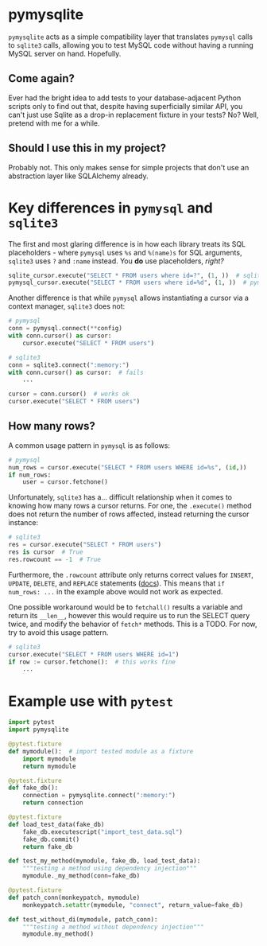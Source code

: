 # pymysqlite

`pymysqlite` acts as a simple compatibility layer that translates `pymysql` calls to `sqlite3` calls, allowing you to test MySQL code without having a running MySQL server on hand. Hopefully.

## Come again?

Ever had the bright idea to add tests to your database-adjacent Python scripts only to find out that, despite having superficially similar API, you can't just use Sqlite as a drop-in replacement fixture in your tests? No? Well, pretend with me for a while.

## Should I use this in my project?

Probably not. This only makes sense for simple projects that don't use an abstraction layer like SQLAlchemy already.

# Key differences in `pymysql` and `sqlite3`

The first and most glaring difference is in how each library treats its SQL placeholders - where `pymysql` uses `%s` and `%(name)s` for SQL arguments, `sqlite3` uses `?` and `:name` instead. You **do** use placeholders, _right?_

```python
sqlite_cursor.execute("SELECT * FROM users where id=?", (1, ))  # sqlite3
pymysql_cursor.execute("SELECT * FROM users where id=%d", (1, ))  # pymysql
```

Another difference is that while `pymysql` allows instantiating a cursor via a context manager, `sqlite3` does not:
```python
# pymysql
conn = pymysql.connect(**config)
with conn.cursor() as cursor:
    cursor.execute("SELECT * FROM users")

# sqlite3
conn = sqlite3.connect(":memory:")
with conn.cursor() as cursor:  # fails
    ...

cursor = conn.cursor()  # works ok
cursor.execute("SELECT * FROM users")
```

How many rows?
--------------
A common usage pattern in `pymysql` is as follows:

```python
# pymysql
num_rows = cursor.execute("SELECT * FROM users WHERE id=%s", (id,))
if num_rows:
    user = cursor.fetchone()
```
Unfortunately, `sqlite3` has a... difficult relationship when it comes to knowing how many rows a cursor returns. For one, the `.execute()` method does not return the number of rows affected, instead returning the cursor instance:

```python
# sqlite3
res = cursor.execute("SELECT * FROM users")
res is cursor  # True
res.rowcount == -1  # True
```
Furthermore, the `.rowcount` attribute only returns correct values for `INSERT`, `UPDATE`, `DELETE`, and `REPLACE` statements ([docs](https://docs.python.org/3/library/sqlite3.html#sqlite3.Cursor.rowcount)). This means that `if num_rows: ...` in the example above would not work as expected.

One possible workaround would be to `fetchall()` results a variable and return its `__len__`, however this would require us to run the SELECT query twice, and modify the behavior of `fetch*` methods. This is a TODO. For now, try to avoid this usage pattern.

```python
# sqlite3
cursor.execute("SELECT * FROM users WHERE id=1")
if row := cursor.fetchone():  # this works fine
    ...
```

# Example use with `pytest`

```python
import pytest
import pymysqlite

@pytest.fixture
def mymodule():  # import tested module as a fixture
    import mymodule
    return mymodule

@pytest.fixture
def fake_db():
    connection = pymysqlite.connect(":memory:")
    return connection

@pytest.fixture
def load_test_data(fake_db)
    fake_db.executescript("import_test_data.sql")
    fake_db.commit()
    return fake_db

def test_my_method(mymodule, fake_db, load_test_data):
    """testing a method using dependency injection"""
    mymodule._my_method(conn=fake_db)

@pytest.fixture
def patch_conn(monkeypatch, mymodule)
    monkeypatch.setattr(mymodule, "connect", return_value=fake_db)

def test_without_di(mymodule, patch_conn):
    """testing a method without dependency injection"""
    mymodule.my_method()
```
